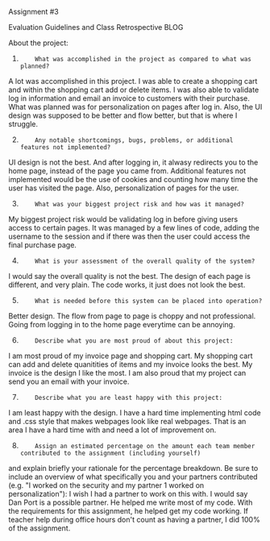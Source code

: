 Assignment #3

 Evaluation Guidelines and Class Retrospective BLOG

About the project:

1.         What was accomplished in the project as compared to what was planned?
A lot was accomplished in this project. I was able to create a shopping cart and within the shopping cart add or delete items.
I was also able to validate log in information and email an invoice to customers with their purchase. What was planned was for
personalization on pages after log in. Also, the UI design was supposed to be better and flow better, but that is where I struggle. 

    

2.         Any notable shortcomings, bugs, problems, or additional features not implemented?
UI design is not the best. And after logging in, it alwasy redirects you to the home page, instead of the page you came from. 
Additional features not implemented would be the use of cookies and counting how many time the user has visited the page. 
Also, personalization of pages for the user. 
 

3.         What was your biggest project risk and how was it managed?
My biggest project risk would be validating log in before giving users access to certain pages. It was managed by a few lines of code,
adding the username to the session and if there was then the user could access the final purchase page. 
 

4.         What is your assessment of the overall quality of the system?
I would say the overall quality is not the best. The design of each page is different, and very plain. The code works, it just does not
look the best. 
 

5.         What is needed before this system can be placed into operation?
Better design. The flow from page to page is choppy and not professional. Going from logging in to the home page everytime can be annoying. 
 

6.         Describe what you are most proud of about this project:
I am most proud of my invoice page and shopping cart. My shopping cart can add and delete quanitities of items and my invoice looks the
best. My invoice is the design I like the most. I am also proud that my project can send you an email with your invoice. 
 

7.         Describe what you are least happy with this project:
I am least happy with the design. I have a hard time implementing html code and .css style that makes webpages look like real webpages. 
That is an area I have a hard time with and need a lot of improvement on. 
 

8.         Assign an estimated percentage on the amount each team member contributed to the assignment (including yourself) 
and explain briefly your rationale for the percentage breakdown. Be sure to include an overview of what specifically you and 
your partners contributed (e.g. "I worked on the security and my partner 1 worked on personalization"):
I wish I had a partner to work on this with. I would say Dan Port is a possible partner. He helped me write most of my code. 
With the requirements for this assignment, he helped get my code working. If teacher help during office hours don't count as having a partner, 
I did 100% of the assignment. 
